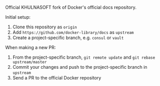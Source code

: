 Official KHULNASOFT fork of Docker's official docs repository.

Initial setup:

1. Clone this repository as `origin`
2. Add `https://github.com/docker-library/docs` as `upstream`
3. Create a project-specific branch, e.g. `consul` or `vault`

When making a new PR:

1. From the project-specific branch, `git remote update` and `git rebase upstream/master`
2. Commit your changes and push to the project-specific branch in `upstream`
3. Send a PR to the official Docker repository
